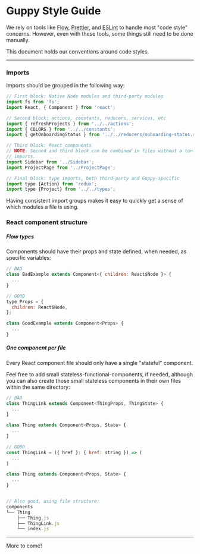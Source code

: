# Guppy Style Guide

We rely on tools like [Flow](https://flow.org/), [Prettier](https://github.com/prettier/prettier), and [ESLint](https://eslint.org/) to handle most "code style" concerns. However, even with these tools, some things still need to be done manually.

This document holds our conventions around code styles.

---

### Imports

Imports should be grouped in the following way:

```js
// First block: Native Node modules and third-party modules
import fs from 'fs';
import React, { Component } from 'react';

// Second block: actions, constants, reducers, services, etc
import { refreshProjects } from '../../actions';
import { COLORS } from '../../constants';
import { getOnboardingStatus } from '../../reducers/onboarding-status.reducer';

// Third block: React components
// NOTE: Second and third block can be combined in files without a ton of
// imports.
import Sidebar from '../Sidebar';
import ProjectPage from '../ProjectPage';

// Final block: type imports, both third-party and Guppy-specific
import type {Action} from 'redux';
import type {Project} from '../../types';
```

Having consistent import groups makes it easy to quickly get a sense of which
modules a file is using.

### React component structure

##### Flow types

Components should have their props and state defined, when needed, as specific variables:

```js
// BAD
class BadExample extends Component<{ children: React$Node }> {
  ...
}

// GOOD
type Props = {
  children: React$Node,
};

class GoodExample extends Component<Props> {
  ...
}
```

##### One component per file

Every React component file should only have a single "stateful" component.

Feel free to add small stateless-functional-components, if needed, although you can also create those small stateless components in their own files within the same directory:

```js
// BAD
class ThingLink extends Component<ThingProps, ThingState> {
  ...
}

class Thing extends Component<Props, State> {
  ...
}
```

```js
// GOOD
const ThingLink = ({ href }: { href: string }) => (
  ...
)

class Thing extends Component<Props, State> {
  ...
}


// Also good, using file structure:
components
└── Thing
    ├── Thing.js
    ├── ThingLink.js
    └── index.js
```

---

More to come!
